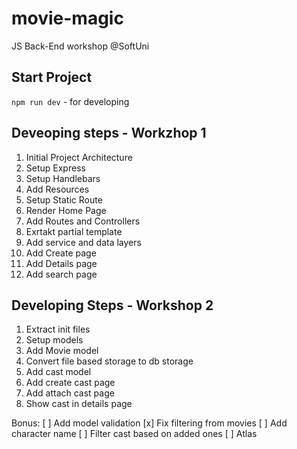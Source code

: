 # movie-magic
JS Back-End workshop @SoftUni

## Start Project
`npm run dev` - for developing

## Deveoping steps - Workzhop 1
1. Initial Project Architecture
2. Setup Express
3. Setup Handlebars
4. Add Resources
5. Setup Static Route
6. Render Home Page
7. Add Routes and Controllers
8. Exrtakt partial template
9. Add service and data layers
10. Add Create page
11. Add Details page
12. Add search page

## Developing Steps - Workshop 2
1. Extract init files
2. Setup models
3. Add Movie model
4. Convert file based storage to db storage
5. Add cast model
6. Add create cast page
7. Add attach cast page
8. Show cast in details page

Bonus:
 [ ] Add model validation
 [x] Fix filtering from movies
 [ ] Add character name
 [ ] Filter cast based on added ones
 [ ] Atlas